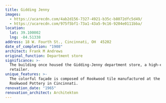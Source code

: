 ```yaml
---
title: Gidding Jenny
images:
  - https://ucarecdn.com/4ab2d156-7327-4921-b35c-b8072dfc5d49/
  - https://ucarecdn.com/975f5bf1-73a1-43a5-9c16-9204e0111bba/
location:
  lat: 39.100002
  lng: -84.51338
address: 18 W. Fourth St., Cincinnati, OH  45202
date_of_completion: "1908"
architect: Frank M Andrews
original_function: Department store
significance: >-
  The building once housed the Gidding-Jenny department store, a high-end
  retailer.
unique_features: >-
  The colorful façade is composed of Rookwood tile manufactured at the famous
  Rookwood Pottery in Cincinnati.
renovation_date: "1965"
renovation_architect: Architekton
---
```

